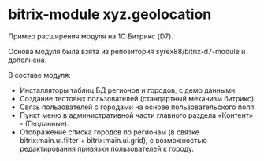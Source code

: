 # bitrix-module xyz.geolocation

Пример расширения модуля на 1С:Битрикс (D7).

Основа модуля была взята из репозитория syrex88/bitrix-d7-module и дополнена.

В составе модуля:

- Инсталляторы таблиц БД регионов и городов, с демо данными.
- Создание тестовых пользователей (стандартный механизм битрикс).
- Связь пользователей с городами на основе пользовательского поля.
- Пункт меню в административной части главного раздела «Контент» - (Геоданные).
- Отображение списка городов по регионам (в связке bitrix:main.ui.filter + bitrix:main.ui.grid), с возможностью редактирования привязки пользователей к городу.
